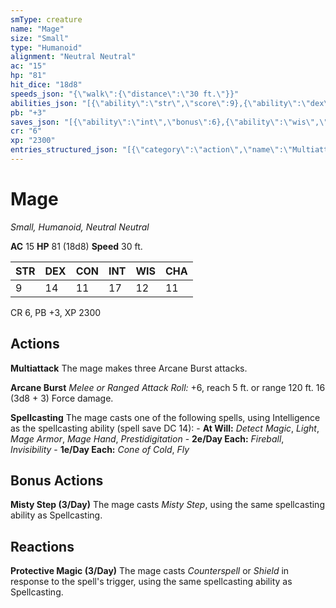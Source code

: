 ```yaml
---
smType: creature
name: "Mage"
size: "Small"
type: "Humanoid"
alignment: "Neutral Neutral"
ac: "15"
hp: "81"
hit_dice: "18d8"
speeds_json: "{\"walk\":{\"distance\":\"30 ft.\"}}"
abilities_json: "[{\"ability\":\"str\",\"score\":9},{\"ability\":\"dex\",\"score\":14},{\"ability\":\"con\",\"score\":11},{\"ability\":\"int\",\"score\":17},{\"ability\":\"wis\",\"score\":12},{\"ability\":\"cha\",\"score\":11}]"
pb: "+3"
saves_json: "[{\"ability\":\"int\",\"bonus\":6},{\"ability\":\"wis\",\"bonus\":4}]"
cr: "6"
xp: "2300"
entries_structured_json: "[{\"category\":\"action\",\"name\":\"Multiattack\",\"text\":\"The mage makes three Arcane Burst attacks.\"},{\"category\":\"action\",\"name\":\"Arcane Burst\",\"text\":\"*Melee or Ranged Attack Roll:* +6, reach 5 ft. or range 120 ft. 16 (3d8 + 3) Force damage.\"},{\"category\":\"action\",\"name\":\"Spellcasting\",\"text\":\"The mage casts one of the following spells, using Intelligence as the spellcasting ability (spell save DC 14): - **At Will:** *Detect Magic*, *Light*, *Mage Armor*, *Mage Hand*, *Prestidigitation* - **2e/Day Each:** *Fireball*, *Invisibility* - **1e/Day Each:** *Cone of Cold*, *Fly*\"},{\"category\":\"bonus\",\"name\":\"Misty Step (3/Day)\",\"text\":\"The mage casts *Misty Step*, using the same spellcasting ability as Spellcasting.\"},{\"category\":\"reaction\",\"name\":\"Protective Magic (3/Day)\",\"text\":\"The mage casts *Counterspell* or *Shield* in response to the spell's trigger, using the same spellcasting ability as Spellcasting.\"}]"
---
```


# Mage
*Small, Humanoid, Neutral Neutral*

**AC** 15
**HP** 81 (18d8)
**Speed** 30 ft.

| STR | DEX | CON | INT | WIS | CHA |
| --- | --- | --- | --- | --- | --- |
| 9 | 14 | 11 | 17 | 12 | 11 |

CR 6, PB +3, XP 2300

## Actions

**Multiattack**
The mage makes three Arcane Burst attacks.

**Arcane Burst**
*Melee or Ranged Attack Roll:* +6, reach 5 ft. or range 120 ft. 16 (3d8 + 3) Force damage.

**Spellcasting**
The mage casts one of the following spells, using Intelligence as the spellcasting ability (spell save DC 14): - **At Will:** *Detect Magic*, *Light*, *Mage Armor*, *Mage Hand*, *Prestidigitation* - **2e/Day Each:** *Fireball*, *Invisibility* - **1e/Day Each:** *Cone of Cold*, *Fly*

## Bonus Actions

**Misty Step (3/Day)**
The mage casts *Misty Step*, using the same spellcasting ability as Spellcasting.

## Reactions

**Protective Magic (3/Day)**
The mage casts *Counterspell* or *Shield* in response to the spell's trigger, using the same spellcasting ability as Spellcasting.
